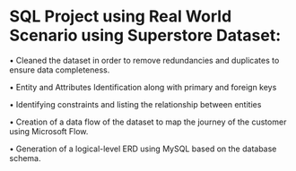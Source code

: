 # SQL Project using Real World Scenario using Superstore Dataset:

• Cleaned the dataset in order to remove redundancies and duplicates to ensure data completeness.

• Entity and Attributes Identification along with primary and foreign keys

• Identifying constraints and listing the relationship between entities

• Creation of a data flow of the dataset to map the journey of the customer using Microsoft Flow.

• Generation of a logical-level ERD using MySQL based on the database schema.
